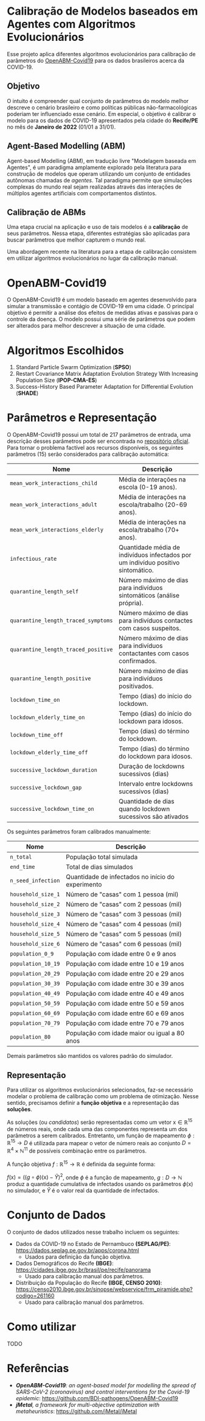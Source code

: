 # Calibração de Modelos baseados em Agentes com Algoritmos Evolucionários

Esse projeto aplica diferentes algoritmos evolucionários para calibração de parâmetros do [OpenABM-Covid19](https://github.com/BDI-pathogens/OpenABM-Covid19) para os dados brasileiros acerca da COVID-19.

## Objetivo

O intuito é compreender qual conjunto de parâmetros do modelo melhor descreve o cenário brasileiro e como políticas públicas não-farmacológicas poderiam ter influenciado esse cenário. Em especial, o objetivo é calibrar o modelo para os dados de COVID-19 apresentados pela cidade do **Recife/PE** no mês de **Janeiro de 2022** (01/01 a 31/01).

## Agent-Based Modelling (ABM)

Agent-based Modelling (ABM), em tradução livre "Modelagem baseada em Agentes", é um paradigma amplamente explorado pela literatura para construção de modelos que operam utilizando um conjunto de entidades autônomas chamadas de *agentes*. Tal paradigma permite que simulações complexas do mundo real sejam realizadas através das interações de múltiplos agentes artificiais com comportamentos distintos.

## Calibração de ABMs

Uma etapa crucial na aplicação e uso de tais modelos é a **calibração** de seus parâmetros. Nessa etapa, diferentes estratégias são aplicadas para buscar parâmetros que melhor capturem o mundo real. 

Uma abordagem recente na literatura para a etapa de calibração consistem em utilizar algoritmos evolucionários no lugar da calibração manual.

# OpenABM-Covid19

O OpenABM-Covid19 é um modelo baseado em agentes desenvolvido para simular a transmissão e contágio de COVID-19 em uma cidade. O principal objetivo é permitir a análise dos efeitos de medidas ativas e passivas para o controle da doença. O modelo possui uma série de parâmetros que podem ser alterados para melhor descrever a situação de uma cidade.

# Algoritmos Escolhidos

1. Standard Particle Swarm Optimization (**SPSO**)
2. Restart Covariance Matrix Adaptation Evolution Strategy With Increasing Population Size (**IPOP-CMA-ES**)
3. Success-History Based Parameter Adaptation for Differential Evolution (**SHADE**)

# Parâmetros e Representação

O OpenABM-Covid19 possui um total de 217 parâmetros de entrada, uma descrição desses parâmetros pode ser encontrada no [repositório oficial](https://github.com/BDI-pathogens/OpenABM-Covid19/blob/master/documentation/parameters/parameter_dictionary.md). Para tornar o problema factível aos recursos disponíveis, os seguintes parâmetros (15) serão considerados para calibração automática:

| Nome | Descrição | 
|  ---- | ---- |
| `mean_work_interactions_child` | Média de interações na escola (0-19 anos). |
| `mean_work_interactions_adult` | Média de interações na escola/trabalho (20-69 anos). | 
| `mean_work_interactions_elderly` | Média de interações na escola/trabalho (70+ anos). |
| `infectious_rate` | Quantidade média de indivíduos infectados por um indivíduo positivo sintomático. |
| `quarantine_length_self` | Número máximo de dias para indivíduos sintomáticos (análise própria). |
| `quarantine_length_traced_symptoms`| Número máximo de dias para indivíduos contactes com casos suspeitos. |
| `quarantine_length_traced_positive` | Número máximo de dias para indivíduos contactantes com casos confirmados. |
| `quarantine_length_positive` | Número máximo de dias para indivíduos positivados. |
| `lockdown_time_on`| Tempo (dias) do início do lockdown. |
| `lockdown_elderly_time_on` | Tempo (dias) do início do lockdown para idosos. |
| `lockdown_time_off`| Tempo (dias) do término do lockdown. |
| `lockdown_elderly_time_off` | Tempo (dias) do término do lockdown para idosos. |
| `successive_lockdown_duration` | Duração de lockdowns sucessivos (dias)
| `successive_lockdown_gap` | Intervalo entre lockdowns sucessivos (dias)
| `successive_lockdown_time_on` | Quantidade de dias quando lockdown sucessivos são ativados

Os seguintes parâmetros foram calibrados manualmente:

| Nome | Descrição | 
|  ---- | ---- |
| `n_total` | População total simulada |
| `end_time` | Total de dias simulados |
| `n_seed_infection` | Quantidade de infectados no início do experimento |
| `household_size_1` | Número de "casas" com 1 pessoa (mil) |
| `household_size_2` | Número de "casas" com 2 pessoas (mil) |
| `household_size_3` | Número de "casas" com 3 pessoas (mil) |
| `household_size_4` | Número de "casas" com 4 pessoas (mil) |
| `household_size_5` | Número de "casas" com 5 pessoas (mil) |
| `household_size_6` | Número de "casas" com 6 pessoas (mil) |
| `population_0_9`| População com idade entre 0 e 9 anos |
| `population_10_19` | População com idade entre 10 e 19 anos |
| `population_20_29`| População com idade entre 20 e 29 anos |
| `population_30_39` | População com idade entre 30 e 39 anos |
| `population_40_49` | População com idade entre 40 e 49 anos |
| `population_50_59` | População com idade entre 50 e 59 anos |
| `population_60_69` | População com idade entre 60 e 69 anos |
| `population_70_79` | População com idade entre 70 e 79 anos |
| `population_80` | População com idade maior ou igual a 80 anos |

Demais parâmetros são mantidos os valores padrão do simulador.

## Representação

Para utilizar os algoritmos evolucionários selecionados, faz-se necessário modelar o problema de calibração como um problema de otimização. Nesse sentido, precisamos definir a **função objetiva** e a representação das **soluções**.

As soluções (ou *candidatos*) serão representadas como um vetor $\mathrm{x} \in \mathbb{R}^{15}$ de números reais, onde cada uma das componentes representa um dos parâmetros a serem calibrados. Entretanto, um função de mapeamento $\phi: \mathbb{R}^{15} \to D$ é utilizada para mapear o vetor de número reais ao conjunto $D = \mathbb{R}^4 \times \mathbb{N}^{11}$ de possíveis combinação entre os parâmetros.

A função objetiva $f: \mathbb{R}^{15} \to \mathbb{R}$ é definida da seguinte forma:

$f(\mathrm{x}) = \left((g\circ \phi)(\mathrm{x}) - \hat{Y}\right)^2$, onde $\phi$ é a função de mapeamento, $g: D \to \mathbb{N}$ produz a quantidade cumulativa de infectados usando os parâmetros $\phi(\mathrm{x})$ no simulador, e $\hat{Y}$ é o valor real da quantidade de infectados.

# Conjunto de Dados

O conjunto de dados utilizados nesse trabalho incluem os seguintes:

- Dados da COVID-19 no Estado de Pernambuco **(SEPLAG/PE)**: https://dados.seplag.pe.gov.br/apps/corona.html
  - Usados para definição da função objetiva.
- Dados Demográficos do Recife **(IBGE)**: https://cidades.ibge.gov.br/brasil/pe/recife/panorama
  - Usado para calibração manual dos parâmetros.
- Distribuição da População do Recife **(IBGE, CENSO 2010)**: https://censo2010.ibge.gov.br/sinopse/webservice/frm_piramide.php?codigo=261160
  - Usado para calibração manual dos parâmetros.

# Como utilizar

TODO

# Referências

- ***OpenABM-Covid19**: an agent-based model for modelling the spread of SARS-CoV-2 (coronavirus) and control interventions for the Covid-19 epidemic*: https://github.com/BDI-pathogens/OpenABM-Covid19
- ***jMetal**, a framework for multi-objective optimization with metaheuristics*: https://github.com/jMetal/jMetal